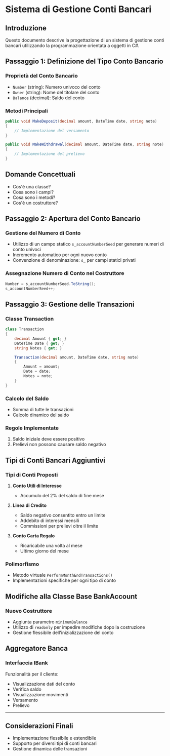 # Sistema di Gestione Conti Bancari

## Introduzione

Questo documento descrive la progettazione di un sistema di gestione conti bancari utilizzando la programmazione orientata a oggetti in C#.

## Passaggio 1: Definizione del Tipo Conto Bancario

### Proprietà del Conto Bancario

-   `Number` (string): Numero univoco del conto
-   `Owner` (string): Nome del titolare del conto
-   `Balance` (decimal): Saldo del conto

### Metodi Principali

```csharp
public void MakeDeposit(decimal amount, DateTime date, string note)
{
    // Implementazione del versamento
}

public void MakeWithdrawal(decimal amount, DateTime date, string note)
{
    // Implementazione del prelievo
}
```

## Domande Concettuali

-   Cos'è una classe?
-   Cosa sono i campi?
-   Cosa sono i metodi?
-   Cos'è un costruttore?

## Passaggio 2: Apertura del Conto Bancario

### Gestione del Numero di Conto

-   Utilizzo di un campo statico `s_accountNumberSeed` per generare numeri di conto univoci
-   Incremento automatico per ogni nuovo conto
-   Convenzione di denominazione: `s_` per campi statici privati

### Assegnazione Numero di Conto nel Costruttore

```csharp
Number = s_accountNumberSeed.ToString();
s_accountNumberSeed++;
```

## Passaggio 3: Gestione delle Transazioni

### Classe Transaction

```csharp
class Transaction
{
    decimal Amount { get; }
    DateTime Date { get; }
    string Notes { get; }

    Transaction(decimal amount, DateTime date, string note)
    {
        Amount = amount;
        Date = date;
        Notes = note;
    }
}
```

### Calcolo del Saldo

-   Somma di tutte le transazioni
-   Calcolo dinamico del saldo

### Regole Implementate

1. Saldo iniziale deve essere positivo
2. Prelievi non possono causare saldo negativo

## Tipi di Conti Bancari Aggiuntivi

### Tipi di Conti Proposti

1. **Conto Utili di Interesse**

    - Accumulo del 2% del saldo di fine mese

2. **Linea di Credito**

    - Saldo negativo consentito entro un limite
    - Addebito di interessi mensili
    - Commissioni per prelievi oltre il limite

3. **Conto Carta Regalo**
    - Ricaricabile una volta al mese
    - Ultimo giorno del mese

### Polimorfismo

-   Metodo virtuale `PerformMonthEndTransactions()`
-   Implementazioni specifiche per ogni tipo di conto

## Modifiche alla Classe Base BankAccount

### Nuovo Costruttore

-   Aggiunta parametro `minimumBalance`
-   Utilizzo di `readonly` per impedire modifiche dopo la costruzione
-   Gestione flessibile dell'inizializzazione del conto

## Aggregatore Banca

### Interfaccia IBank

Funzionalità per il cliente:

-   Visualizzazione dati del conto
-   Verifica saldo
-   Visualizzazione movimenti
-   Versamento
-   Prelievo

---

## Considerazioni Finali

-   Implementazione flessibile e estendibile
-   Supporto per diversi tipi di conti bancari
-   Gestione dinamica delle transazioni
